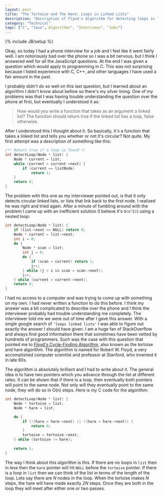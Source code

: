 ```yaml
---
layout: post
title: "The Tortoise and The Hare: Loops in Linked Lists"
description: "Description of Flyod's Algorithm for detecting loops in linked lists, also known as the tortoise and the hare algorithm."
category: "Technical"
tags: ["C", "Java", Algorithms", "Interviews", "Jobs"]
---
```

{% include JB/setup %}

Okay, so today I had a phone interview for a job and I feel like it went fairly
well. I am notoriously bad over the phone so I was a bit nervous, but I think I
answered well for all the JavaScript questions. At the end I was given a
question which would apply to programming in C. This was not surprising because
I listed experience with C, C++, and other languages I have used a fair amount
in the past.

I probably didn't do so well on this last question, but I learned about an
algorithm I didn't know about before so there's my silver lining. One of my 
problems was that I was having trouble understanding the question over the phone
at first, but eventually I understood it as:

> How would you write a function that takes as an argument a linked list? The
> function should return true if the linked list has a loop, false otherwise.

After I understood this I thought about it. So basically, it's a function that
takes a linked list and tells you whether or not it's circular? Not quite. My 
first attempt was a description of something like this:

```cpp
/** Return true if a loop is found */
int detectLoop(Node * list) {
    Node * current = list;
    while (current = current->next) {
        if (current == listNode)
            return 1;
    }
    return 0;
}
```

The problem with this one as my interviewer pointed out, is that it only detects
circular linked lists, or lists that link back to the first node. I realized he
was right and tried again. After a minute of fumbling around with the problem I
came up with an inefficient solution (I believe it's `O(n^2)`) using a nested 
loop:

```cpp
int detectLoop(Node * list) {
    if (list->next == NULL) return 0;
    Node * current = list->next;
    int i = 0;
    do {
        Node * scan = list;
        int j = 0;
        do {
            if (scan = current) return 1;
            j++;
        } while (j < i && scan = scan->next);
        i++;
    } while (current = current->next);
    return 0;
}
```

I had no access to a computer and was trying to come up with something on my
own. I had never written a function to do this before. I think my answer was a
bit complicated to describe over the phone and I think the interviewer probably
had trouble understanding me completely. The interviewer told me we were out
of time after I gave this answer. With a single google search of 
`'loops linked lists'` I was able to figure out exactly the answer I should have
given. I am a huge fan of StackOverflow and always find good information there
that sometimes have been vetted by hundreds of programmers. Such was the case
with this question that pointed me to 
[Floyd's Cycle-Finding Algorithm][wiki-floyds-algorithm], also known as the
tortoise and hare algorithm. The algorithm is named for Robert W. Floyd, a
very accomplished computer sceintist and professor at Stanford, who invented it
in late 60s.

The algorithm is absolutely brilliant and I had to write about it.
The general idea is to have two pointers which you advance through the list
at different rates. It can be shown that if there is a loop, then eventually
both pointers will point to the same node. Not only will they eventually point
to the same node, they will do so in O(n) steps. Here is my C code for the 
algorithm:

```cpp
int detectLoop(Node * list) {
    Node * tortoise = list;
    Node * hare = list;

    do {
        if (!(hare = hare->next) || !(hare = hare->next)) {
            return 0;
        }
        tortoise = tortoise->next;
    } while (tortoise != hare);
    
    return 1;
}
```

The way I think about this algorithm is this. If there are no loops in `list`
then in less then the `hare` pointer will hit `NULL` before the `tortoise`
pointer. If there is a loop in `list` then we can think of the list in terms of
the length of the loop. Lets say there are *N* nodes in the loop. When the
tortoise makes *N* steps, the hare will have made exactly *2N* steps. Once they
are both in the loop they will meet after either one or two passes.

[so-question]: http://stackoverflow.com/questions/2663115/how-to-detect-a-loop-in-a-linked-list
[wiki-floyds-algorithm]: http://en.wikipedia.org/wiki/Cycle_detection#Tortoise_and_hare
